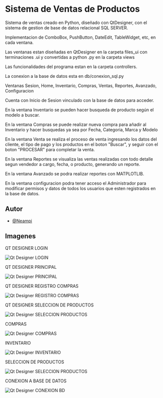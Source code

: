 # Sistema de Ventas de Productos

Sistema de ventas creado en Python, diseñado con QtDesigner, con el sistema de gestion de base de datos relacional SQL SERVER.

Implementacion de ComboBox, PushButton, DateEdit, TableWidget, etc, en cada ventana.

Las ventanas estan diseñadas en QtDesigner en la carpeta files_ui con terminaciones .ui y convertidas a python .py en la carpeta views

Las funcionalidades del programa estan en la carpeta controllers.

La conexion a la base de datos esta en db/conexion_sql.py

Ventanas Sesion, Home, Inventario, Compras, Ventas, Reportes, Avanzado, Configuracion

Cuenta con Inicio de Sesion vinculado con la base de datos para acceder.

En la ventana Inventario se pueden hacer busqueda de producto según el modelo a buscar.

En la ventana Compras se puede realizar nueva compra para añadir al Inventario y hacer busquedas ya sea por Fecha, Categoria, Marca y Modelo

En la ventana Venta se realiza el proceso de venta ingresando los datos del cliente, el tipo de pago y los productos en el boton "Buscar", y seguir con el boton "PROCESAR" para completar la venta.

En la ventana Reportes se visualiza las ventas realizadas con todo detalle segun vendedor a cargo, fecha, o producto, generando un reporte.

En la ventana Avanzado se podra realizar reportes con MATPLOTLIB.

En la ventana configuracion podra tener acceso el Administrador para modificar permisos y datos de todos los usuarios que esten registrados en la base de datos.








## Autor

- [@Neampi](https://github.com/Neampi)


## Imagenes

QT DESIGNER LOGIN

![Qt Designer LOGIN](https://previews.dropbox.com/p/thumb/AB0YV1rtHR689rpZJeg5K4wwy33vyegKVCRW_otQLXfh7XIpZt0FWKwU5rde_0YTi3q6cWkbq95E83zaDzP7JPwiI9DOu_DjGPFkGLx5lauh7INvPmn-DTR2GEoPNCVLnvD4JIwyfewL4bE4yYtqruS6AW1NfZTFJ_USi1ewnA1QTdCM-1juixGY64CGmAr8dh_zemO-ttisdnrk37me04dU27KGOOuelrdn16cArecES-rfj8Ww-psbqyHZky6LQpC-ISV2ZA_YbqRPb-zcEDCCO5xPaAOgV0alKvStghO6lqSshlvVyfexAoTTfaR_Ncb1Sjvu0mgsTfR-tKijMbff_4iOcDD9QR8GFWOwnAvU-NbbXMiLwkmVSfZs5jD17kA/p.png)

QT DESIGNER PRINCIPAL

![Qt Designer PRINCIPAL](https://previews.dropbox.com/p/thumb/AB0r-nhGtPuiBuDaSKXMFFTDUUzBegTLYnxCdl0wyoyDpe_8X-OdzapCgXkCyUHhrw3hHMta-aJxjnW192MAGQUynUUNerYRl27fj1BeAcMqmIbopvp8RYspZcY7GtzyY8ucA_Xh2JPxlqyek2_41-u8h92Nwt5G8SpyfgKXU04EokS7gPKLvecTNQjQbLhtC3CS9us7a-s2NNtdog-_jGODiqBKaq-kmTKg4dUSk2A2q9gccPjj1dtWgYnThNwApvpb82vEHXAFdmrWuhNxKVeKUjYSi_7JwXPaOPKFhjifUwK3h7PjDI8j25s7Ok-hIAycpvi5U1hzTHqSNyJ7qCcwPLhcTAQuPmujWuU52Ks64OQt5IbH6i1wZYa_uWBT0fI/p.png)

QT DESIGNER REGISTRO COMPRAS

![Qt Designer REGISTRO COMPRAS](https://previews.dropbox.com/p/thumb/AB2y63WbmqpZvb5L29E3TDIO-QDmgjWhsSFFtq9NLM54cvnofa8qCFtTxjx5AwiL6cblofL7jntEADb6vGZz0AiegyDMMpBtZpxi4-MbLtx56psH6fy1NOMkVNHBWWa4PY0vMLJyVxHAr0b58yyGZle1mHPDTZh-bQhIztCbY_Zsh0uMa2GUIzdUp44wrKYD2AEpsOGd6FfnnIXgrjwwjbnEQG65UD3ZnwMeJohL_kjw8bdZzDrVHtWdg_pkvuMTmcbOLYvv1m_OLwQBn424Y6r8B2vjY5uOZkkvU_YA6FN7wobhwmbqRAIt1HFXhR7TgPAuKzZKn5ejY5e76K845LRe3dS2w5XXwhA4yEybiRJIOLHYO4EOL5T0NIXfhRVIbpE/p.png)

QT DESIGNER SELECCION DE PRODUCTOS

![Qt Designer SELECCION PRODUCTOS](https://previews.dropbox.com/p/thumb/AB2oIPUbbvi8GZVXC4ucfnZM6eOh6IovAI8gRjwVXMhTwoDcqEO5TUqYkF885wT0ensyGGa_AderAYcbUoSbQ7FzKtst8sMsDItbi6pa29G661EGn1D-02Ph3vZC19hpVkJWq_UGCVMBETKV_3CRRZ6ZyiIp1G9bKHa7ZVemFpomllO60FQazT6ygAqX1I4zLncLF0BKKjYkkZkjnN_JXWIYvV5ZLNbpxmQrdjprQhem_jI1IPgmwIT1sSJnwfq4IZUJ0IFvi9nf1o25_MxdqC_zlD7fCVxDUgIvZmTdoVoad203N68yhXcnU2lnc2awbFlev52tkE0P03OG33cI-FOnEGm8DD7zAmNtadDC3EwelVJBibK6_yUb4hDTDz2o84E/p.png)

COMPRAS

![Qt Designer COMPRAS](https://previews.dropbox.com/p/thumb/AB1kdV4AyOLlqFjONrNJO_ka_WGtjGy3Hwrb0f3LYsileukrrxPjVOOldKfUETis2fCNJptKl20oyHDoPWEv5KTDgECmC5NFYV88sP4cqiRgYc6EeQI2InP_p_G4xZRgTP0MX2zrd-y3iNWSvErO2YW3bkrxhdLZjEZLksFZ0CZjSSkuUG_GcbgzPEx7RsYaEZD916CQDIQMtdnKGEyH4dujX3ZRDyyguZoN5FqNKR_ZloBcHYFv1XH1q6FbkEgnZjI9SSoNoEt9njTTuGae2KIiHwIVkY7TfWh0N-hbNGLMK2BZPrwWKcfvMUBpqhS2uGmxAIKYqK0Q9LNhPcsEzoMZbtjU9QsKos5YBe75bqX5AHWdMGnRTo11UvYIRdwE3wA/p.png)

INVENTARIO

![Qt Designer INVENTARIO](https://previews.dropbox.com/p/thumb/AB3ciOTSeTTGH5XhWXbkEij-ffaOQDTQKCO7B4fjLaKn0X_aQ59c9-Vlp9zx7O8mja3YeQ2MgUDiua-0tPhrgApxL6ccaxCQ7bmSgi_rAiMewuiev0GSAxQn8ktUHQ5sLER2CA8ReQpqw-R00xZRzbS7Y6F76In8CG7R84PvZwZ0UpH_Eo5b3Ad2xi1qQfzTpykjAOzC4EdB3YYt62o6jBTh7pqMm3gq7Pl8j8YFHXQFQi6pVFcVYkZApbVsOl0sN_31hgV9HVycvh34z4xoo6KXsydw8APQFmNoKQomqFt0r8edW74_1rn9fk_GPP111MjkPlnBIG7nfMpYJW_Td5G-5Rj0Mn-6hfT6ppUtVKS4YpnvzJGzGoYliegHXUOKiNg/p.png)

SELECCION DE PRODUCTOS

![Qt Designer SELECCION PRODUCTOS](https://previews.dropbox.com/p/thumb/AB0EUQpNZdIjDdTYh_lq2TC1ZJMwTdDAs5OEF8YK2NZ4z6Lh9xAX4nDL2bpCquI0D1AoyEDWODSYywcbfw10ZFG33pttAhWrMrpfSf-f0mle7BwPf7bD02iFX0CGIOP9NBusMBqtQifoz_fLhCLwf-uThpO7EiywgcNBjNbKDXU50zOp6MIOhcrHylmDU7USfXCHKzyYv3Ls6OgyEz7EKsdFCNSUCqEQpAwZyQARWBSwvYYaS4YOOXvIrHB2wGCvVPJQN539Y33njOy59pv78chpAeuqQueFxuGF8mDVYV7vrEYK6ay7TsmkeGRH-sXZ6f_TFmG1sL_vOZ2gbMw7j6AyMm3hfLXMNzh6nfkf7ITHYWgvDZl8zmvGVcW-dCKWEkc/p.png)

CONEXION A BASE DE DATOS

![Qt Designer CONEXION BD](https://previews.dropbox.com/p/thumb/AB3s9BiC9273iADoxMCkVJ1ZHXTy6dtx9-rT-ofe0u6sevoU8py1L7WRwBO9wsqTCM5BixBCARwRw15R1O5LHlxHNAUbPs93E6dK0_XIMbJVgpUF7gX86IAZf1J70XbmASiQLtOPKil80KrkXTEM0OSFDJBvkBBu5ZL2XCYFP6xlnhJz03msQ7z3UFIW7xAgRqVx0274i7Eh8r19IYk5wYrd53XP6gfnU2oB-6dvhCECcZ13ZPfwILZUimoD4gRSKhR87Rq7fj4X0qDEX0iQ_F-G86F7xAznJylJQ878ONK8MY7JWtwownHhojRWDJLvy1LV7-BouFngUZwLveizSiqZkczRrV2nUAkauFhav7Gh9pPU6yTW78AZzwSu_4xBt6o/p.png)
